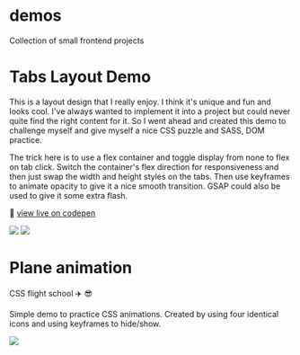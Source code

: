 # demos
Collection of small frontend projects

# Tabs Layout Demo
This is a layout design that I really enjoy. I think it's unique and fun and looks cool. 
I've always wanted to implement it into a project but could never quite find the right content for it.
So I went ahead and created this demo to challenge myself and give myself a nice CSS puzzle and SASS, DOM practice. 

The trick here is to use a flex container and toggle display from none to flex on tab click. 
Switch the container's flex direction for responsiveness and then just swap the width and height styles on the tabs.
Then use keyframes to animate opacity to give it a nice smooth transition. 
GSAP could also be used to give it some extra flash. 

:link: [view live on codepen](https://codepen.io/edwadewards/pen/zYMEGbB)

![](https://github.com/edwadewards/demos/blob/main/tab-demo.png)
![](https://github.com/edwadewards/tab-layout-demo/blob/main/tab-demo.gif)



# Plane animation
CSS flight school :airplane: :sunglasses:

Simple demo to practice CSS animations. 
Created by using four identical icons and using keyframes to hide/show.

![](https://github.com/edwadewards/css-plane-animation/blob/main/plane-animation.gif)
